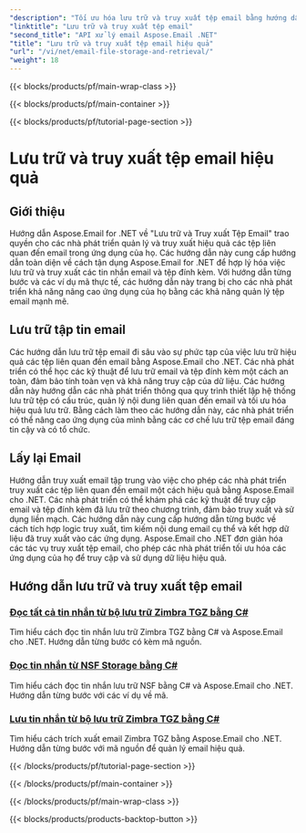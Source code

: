 ```yaml
---
"description": "Tối ưu hóa lưu trữ và truy xuất tệp email bằng hướng dẫn Aspose.Email cho .NET. Học cách quản lý và truy cập tin nhắn email và tệp đính kèm theo chương trình."
"linktitle": "Lưu trữ và truy xuất tệp email"
"second_title": "API xử lý email Aspose.Email .NET"
"title": "Lưu trữ và truy xuất tệp email hiệu quả"
"url": "/vi/net/email-file-storage-and-retrieval/"
"weight": 18
---
```


{{< blocks/products/pf/main-wrap-class >}}

{{< blocks/products/pf/main-container >}}

{{< blocks/products/pf/tutorial-page-section >}}

# Lưu trữ và truy xuất tệp email hiệu quả


## Giới thiệu

Hướng dẫn Aspose.Email for .NET về "Lưu trữ và Truy xuất Tệp Email" trao quyền cho các nhà phát triển quản lý và truy xuất hiệu quả các tệp liên quan đến email trong ứng dụng của họ. Các hướng dẫn này cung cấp hướng dẫn toàn diện về cách tận dụng Aspose.Email for .NET để hợp lý hóa việc lưu trữ và truy xuất các tin nhắn email và tệp đính kèm. Với hướng dẫn từng bước và các ví dụ mã thực tế, các hướng dẫn này trang bị cho các nhà phát triển khả năng nâng cao ứng dụng của họ bằng các khả năng quản lý tệp email mạnh mẽ.

## Lưu trữ tập tin email

Các hướng dẫn lưu trữ tệp email đi sâu vào sự phức tạp của việc lưu trữ hiệu quả các tệp liên quan đến email bằng Aspose.Email cho .NET. Các nhà phát triển có thể học các kỹ thuật để lưu trữ email và tệp đính kèm một cách an toàn, đảm bảo tính toàn vẹn và khả năng truy cập của dữ liệu. Các hướng dẫn này hướng dẫn các nhà phát triển thông qua quy trình thiết lập hệ thống lưu trữ tệp có cấu trúc, quản lý nội dung liên quan đến email và tối ưu hóa hiệu quả lưu trữ. Bằng cách làm theo các hướng dẫn này, các nhà phát triển có thể nâng cao ứng dụng của mình bằng các cơ chế lưu trữ tệp email đáng tin cậy và có tổ chức.

## Lấy lại Email

Hướng dẫn truy xuất email tập trung vào việc cho phép các nhà phát triển truy xuất các tệp liên quan đến email một cách hiệu quả bằng Aspose.Email cho .NET. Các nhà phát triển có thể khám phá các kỹ thuật để truy cập email và tệp đính kèm đã lưu trữ theo chương trình, đảm bảo truy xuất và sử dụng liền mạch. Các hướng dẫn này cung cấp hướng dẫn từng bước về cách tích hợp logic truy xuất, tìm kiếm nội dung email cụ thể và kết hợp dữ liệu đã truy xuất vào các ứng dụng. Aspose.Email cho .NET đơn giản hóa các tác vụ truy xuất tệp email, cho phép các nhà phát triển tối ưu hóa các ứng dụng của họ để truy cập và sử dụng dữ liệu hiệu quả.

## Hướng dẫn lưu trữ và truy xuất tệp email
### [Đọc tất cả tin nhắn từ bộ lưu trữ Zimbra TGZ bằng C#](./reading-all-messages-from-zimbra-tgz-storage-with-csharp/)
Tìm hiểu cách đọc tin nhắn lưu trữ Zimbra TGZ bằng C# và Aspose.Email cho .NET. Hướng dẫn từng bước có kèm mã nguồn.
### [Đọc tin nhắn từ NSF Storage bằng C#](./reading-messages-from-nsf-storage-using-csharp/)
Tìm hiểu cách đọc tin nhắn lưu trữ NSF bằng C# và Aspose.Email cho .NET. Hướng dẫn từng bước với các ví dụ về mã.
### [Lưu tin nhắn từ bộ lưu trữ Zimbra TGZ bằng C#](./saving-messages-from-zimbra-tgz-storage-with-csharp/)
Tìm hiểu cách trích xuất email Zimbra TGZ bằng Aspose.Email cho .NET. Hướng dẫn từng bước với mã nguồn để quản lý email hiệu quả.

{{< /blocks/products/pf/tutorial-page-section >}}

{{< /blocks/products/pf/main-container >}}

{{< /blocks/products/pf/main-wrap-class >}}

{{< blocks/products/products-backtop-button >}}